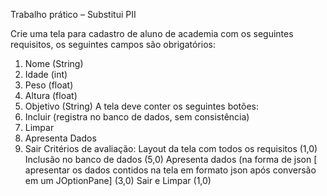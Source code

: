 Trabalho prático – Substitui PII

Crie uma tela para cadastro de aluno de academia com os seguintes requisitos,
os seguintes campos são obrigatórios:
1. Nome (String)
2. Idade (int)
3. Peso (float)
4. Altura (float)
5. Objetivo (String)
A tela deve conter os seguintes botões:
1. Incluir (registra no banco de dados, sem consistência)
2. Limpar
3. Apresenta Dados
4. Sair
Critérios de avaliação:
Layout da tela com todos os requisitos (1,0)
Inclusão no banco de dados (5,0)
Apresenta dados (na forma de json [ apresentar os dados contidos na tela em
formato json após conversão em um JOptionPane] (3,0)
Sair e Limpar (1,0)
